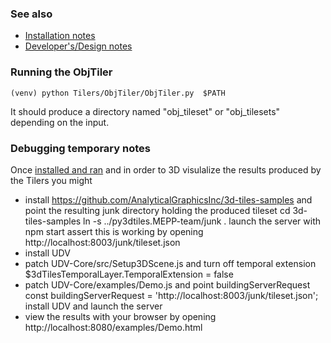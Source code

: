 ### See also
 - [Installation notes](Install.md)
 - [Developer's/Design notes](DesignNotes.md)
 
### Running the ObjTiler

```
(venv) python Tilers/ObjTiler/ObjTiler.py  $PATH
```

It should produce a directory named "obj_tileset" or "obj_tilesets" depending on the input.

### Debugging temporary notes
Once [installed and ran](Install.md) and in order to 3D visulalize the results produced by the Tilers you might
 - install https://github.com/AnalyticalGraphicsInc/3d-tiles-samples
   and point the resulting junk directory holding the produced tileset
     cd 3d-tiles-samples
     ln -s ../py3dtiles.MEPP-team/junk .
   launch the server with npm start
   assert this is working by opening
      http://localhost:8003/junk/tileset.json
 - install UDV
 - patch UDV-Core/src/Setup3DScene.js and turn off temporal extension
   $3dTilesTemporalLayer.TemporalExtension = false
 - patch UDV-Core/examples/Demo.js and point buildingServerRequest
   const buildingServerRequest = 'http://localhost:8003/junk/tileset.json';
   install UDV and launch the server
 - view the results with your browser by opening
     http://localhost:8080/examples/Demo.html
   


